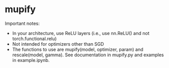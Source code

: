# mupify

Important notes:
 * In your architecture, use ReLU layers (i.e., use nn.ReLU() and not torch.functional.relu)
 * Not intended for optimizers other than SGD
 * The functions to use are mupify(model, optimizer, param) and rescale(model, gamma). See documentation in mupify.py and examples in example.ipynb.